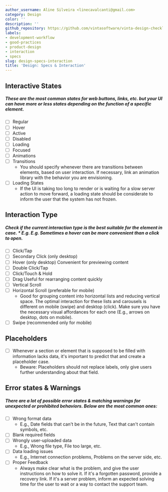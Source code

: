 ```yaml
---
author_username: Aline Silveira <linecavalcanti@gmail.com>
category: Design
color: ''
description: ''
github_repository: https://github.com/vintasoftware/vinta-design-checklists/tree/master/design-specs-interaction
labels:
- development-workflow
- good-practices
- product-design
- interaction
- specs
slug: design-specs-interaction
title: 'Design: Specs & Interaction'
---
```

## Interactive States 
##### These are the most common states for web buttons, links, etc. but your UI can have more or less states depending on the function of a specific element.

* [ ] Regular
* [ ] Hover
* [ ] Active
* [ ] Disabled
* [ ] Loading
* [ ] Focused 
* [ ] Animations
* [ ] Transitions
    * You should specify whenever there are transitions between elements, based on user interaction. If necessary, link an animation library with the behavior you are envisioning.
* [ ] Loading States
    * If the UI is taking too long to render or is waiting for a slow server action to move forward, a loading state should be considerate to inform the user that the system has not frozen.

## Interaction Type
##### Check if the current interaction type is the best suitable for the element in case.     * E.g. E.g. Sometimes a hover can be more convenient than a click to open.

* [ ] Click/Tap
* [ ] Secondary Click (only desktop)
* [ ] Hover (only desktop)
Convenient for previewing content 
* [ ] Double Click/Tap
* [ ] Click/Touch & Hold
* [ ] Drag
Useful for rearranging content quickly
* [ ] Vertical Scroll 
* [ ] Horizontal Scroll (preferable for mobile)
    * Good for grouping content into horizontal lists and reducing vertical space. The optimal interaction for these lists and carousels is different on mobile (swipe) and desktop (click). Make sure you have the necessary visual affordances for each one (E.g., arrows on desktop, dots on mobile).
* [ ] Swipe (recommended only for mobile)

## Placeholders
* [ ] Whenever a section or element that is supposed to be filled with information lacks data, it's important to predict that and create a placeholder case.
    * Beware: Placeholders should not replace labels, only give users further understanding about that field.

## Error states & Warnings
##### There are a lot of possible error states & matching warnings for unexpected or prohibited behaviors. Below are the most common ones:

* [ ] Wrong format data
    * E.g., Date fields that can't be in the future, Text that can't contain symbols, etc.
* [ ] Blank required fields
* [ ] Wrongly user-uploaded data
    * E.g., Wrong file type, File too large, etc.
* [ ] Data loading issues
    * E.g., Internet connection problems, Problems on the server side, etc.
* [ ] Proper Feedback 
    * Always make clear what is the problem, and give the user instructions on how to solve it. If it's a forgotten password, provide a recovery link. If it's a server problem, inform an expected solving time for the user to wait or a way to contact the support team.
